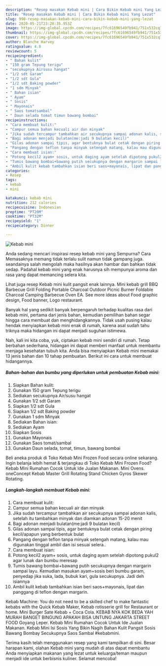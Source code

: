 ```yaml
---
description: "Resep masakan Kebab mini | Cara Bikin Kebab mini Yang Lezat"
title: "Resep masakan Kebab mini | Cara Bikin Kebab mini Yang Lezat"
slug: 990-resep-masakan-kebab-mini-cara-bikin-kebab-mini-yang-lezat
date: 2020-05-21T23:28:35.953Z
image: https://img-global.cpcdn.com/recipes/7fc61696549fb941/751x532cq70/kebab-mini-foto-resep-utama.jpg
thumbnail: https://img-global.cpcdn.com/recipes/7fc61696549fb941/751x532cq70/kebab-mini-foto-resep-utama.jpg
cover: https://img-global.cpcdn.com/recipes/7fc61696549fb941/751x532cq70/kebab-mini-foto-resep-utama.jpg
author: Blanche Harvey
ratingvalue: 4.8
reviewcount: 5
recipeingredient:
- " Bahan kulit"
- "150 gram Tepung terigu"
- "secukupnya Airsusu hangat"
- "1/2 sdt Garam"
- "1/2 sdt Gula"
- "1/2 sdt Baking powder"
- "1 sdm Minyak"
- " Bahan isian"
- " Ayam"
- " Sosis"
- " Mayonais"
- " Saos tomatsambal"
- " Daun selada tomat timun bawang bombai"
recipeinstructions:
- "Cara membuat kulit:"
- "Campur semua bahan kecuali air dan minyak"
- "Jika sudah tercampur tambahkan air secukupnya sampai adonan kalis, setelah itu tambahkan minyak dan diamkan adonan 15-20 menit"
- "Bagi adonan menjadi bulatan(me:jadi 9 bulatan kecil)"
- "Gilas adonan sampai tipis, agar bentuknya bulat cetak dengan piring kecil/apapun yang berbentuk bulat"
- "Pangang dengan teflon tanpa minyak setengah matang, kalau mau digunakan tinggal ambil dan isi sesuai selera.."
- "Cara membuat isian:"
- "Potong kecil2 ayam+ sosis, untuk daging ayam setelah dipotong pukul2 agar lunak dan bumbu meresap"
- "Tumis bawang bombai+bawang putih secukupnya dengan margarin sampai layu. Kemudian masukan ayam+sosis beri bumbu garam, penyedap jika suka, lada, bubuk kari, gula secukupnya. Jadi deh isiannya"
- "Ambil kulit kebab tambahkan isian beri saos+mayonais, lipat dan panggang di teflon dengan margarin."
categories:
- Resep
tags:
- kebab
- mini

katakunci: kebab mini 
nutrition: 212 calories
recipecuisine: Indonesian
preptime: "PT20M"
cooktime: "PT32M"
recipeyield: "1"
recipecategory: Dinner

---
```



![Kebab mini](https://img-global.cpcdn.com/recipes/7fc61696549fb941/751x532cq70/kebab-mini-foto-resep-utama.jpg)

Anda sedang mencari inspirasi resep kebab mini yang Sempurna? Cara Memasaknya memang tidak terlalu sulit namun tidak gampang juga. seandainya salah mengolah maka hasilnya akan hambar dan bahkan tidak sedap. Padahal kebab mini yang enak harusnya sih mempunyai aroma dan rasa yang dapat memancing selera kita.

Lihat juga resep Kebab mini kulit pangsit enak lainnya. Mini kebab grill BBQ Barbecue Grill Folding Portable Charcoal Outdoor Picnic Burner Foldable Charcoal Camping Barbecue Oven EA. See more ideas about Food graphic design, Food banner, Logo restaurant.

Banyak hal yang sedikit banyak berpengaruh terhadap kualitas rasa dari kebab mini, pertama dari jenis bahan, kemudian pemilihan bahan segar hingga cara membuat dan menghidangkannya. Tidak usah pusing kalau hendak menyiapkan kebab mini enak di rumah, karena asal sudah tahu triknya maka hidangan ini dapat menjadi suguhan istimewa.


Nah, kali ini kita coba, yuk, ciptakan kebab mini sendiri di rumah. Tetap berbahan sederhana, hidangan ini dapat memberi manfaat untuk membantu menjaga kesehatan tubuh kita. Anda bisa menyiapkan Kebab mini memakai 13 jenis bahan dan 10 tahap pembuatan. Berikut ini cara untuk membuat hidangannya.

<!--inarticleads1-->

##### Bahan-bahan dan bumbu yang diperlukan untuk pembuatan Kebab mini:

1. Siapkan  Bahan kulit:
1. Gunakan 150 gram Tepung terigu
1. Sediakan secukupnya Air/susu hangat
1. Gunakan 1/2 sdt Garam
1. Siapkan 1/2 sdt Gula
1. Siapkan 1/2 sdt Baking powder
1. Gunakan 1 sdm Minyak
1. Sediakan  Bahan isian:
1. Sediakan  Ayam
1. Siapkan  Sosis
1. Gunakan  Mayonais
1. Gunakan  Saos tomat/sambal
1. Gunakan  Daun selada, tomat, timun, bawang bombai


Beli aneka produk di Toko Kebab Mini Frozen Food secara online sekarang. Ingin belanja lebih hemat &amp; terjangkau di Toko Kebab Mini Frozen Food? Kebab Mini Rumahan Cocok Untuk Ide Jualan Makanan. Mini Ovens. oneConcept Kebab Master Grill Rotating Stand Chicken Gyros Skewer Rotating. 

<!--inarticleads2-->

##### Langkah-langkah membuat Kebab mini:

1. Cara membuat kulit:
1. Campur semua bahan kecuali air dan minyak
1. Jika sudah tercampur tambahkan air secukupnya sampai adonan kalis, setelah itu tambahkan minyak dan diamkan adonan 15-20 menit
1. Bagi adonan menjadi bulatan(me:jadi 9 bulatan kecil)
1. Gilas adonan sampai tipis, agar bentuknya bulat cetak dengan piring kecil/apapun yang berbentuk bulat
1. Pangang dengan teflon tanpa minyak setengah matang, kalau mau digunakan tinggal ambil dan isi sesuai selera..
1. Cara membuat isian:
1. Potong kecil2 ayam+ sosis, untuk daging ayam setelah dipotong pukul2 agar lunak dan bumbu meresap
1. Tumis bawang bombai+bawang putih secukupnya dengan margarin sampai layu. Kemudian masukan ayam+sosis beri bumbu garam, penyedap jika suka, lada, bubuk kari, gula secukupnya. Jadi deh isiannya
1. Ambil kulit kebab tambahkan isian beri saos+mayonais, lipat dan panggang di teflon dengan margarin.


Kebab Machine: You do not need to be a skilled chef to make fantastic kebabs with the Quick Kebab Maker, Kebab rotisserie grill for Restaurant or home. Mini Burger Sate Kebab + Coca Cola. KEBAB NYA KOK BEDA YAH MURAH BANGET BINGUNG APAKAH BISA UNTUNG JAKARTA STREET FOOD Goyang Leper. Kebab Mini Rumahan Cocok Untuk Ide Jualan Makanan. Kebab Mini Isi Sosis Yang Bikin Nagih Bahan Kulit Pangsit Sosis Bawang Bombay Secukupnya Saos Sambal #kebabmini. 

Terima kasih telah menggunakan resep yang kami tampilkan di sini. Besar harapan kami, olahan Kebab mini yang mudah di atas dapat membantu Anda menyiapkan makanan yang lezat untuk keluarga/teman maupun menjadi ide untuk berbisnis kuliner. Selamat mencoba!
